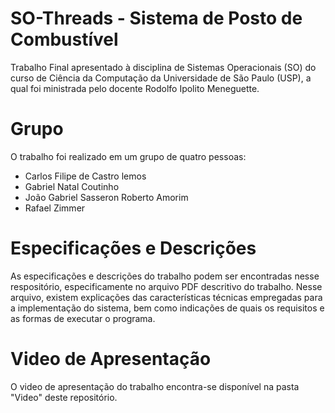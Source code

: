 # SO-Threads - Sistema de Posto de Combustível
Trabalho Final apresentado à disciplina de Sistemas Operacionais (SO) do curso de Ciência da Computação da Universidade de São Paulo (USP), a qual foi ministrada pelo docente Rodolfo Ipolito Meneguette. 

# Grupo
O trabalho foi realizado em um grupo de quatro pessoas:
* Carlos Filipe de Castro lemos
* Gabriel Natal Coutinho
* João Gabriel Sasseron Roberto Amorim
* Rafael Zimmer

# Especificações e Descrições
As especificações e descrições do trabalho podem ser encontradas nesse respositório, especificamente no arquivo PDF descritivo do trabalho. Nesse arquivo, existem explicações das características técnicas empregadas para a implementação do sistema, bem como indicações de quais os requisitos e as formas de executar o programa.

# Video de Apresentação
O video de apresentação do trabalho encontra-se disponível na pasta "Video" deste repositório.
